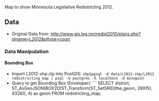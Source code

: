Map to show Minnesota Legislative Redistricting 2012.

## Data

- Original Data from: http://www.gis.leg.mn/redist2010/plans.php?plname=L2012&pltype=court

### Data Manipulation

#### Bounding Box

 - Import L2012-shp.zip into PostGIS: ```shp2pgsql -d data/L2012-shp/L2012 redistricting_map | psql -U postgres -h localhost -d minnpost```
 - Query to get Bounding Box (Enveloper): ```
SELECT 
	district,
	ST_AsGeoJSON(BOX2D(ST_Transform(ST_SetSRID(the_geom, 26915), 4326)), 4) as geom
FROM
	redistricting_map;
```